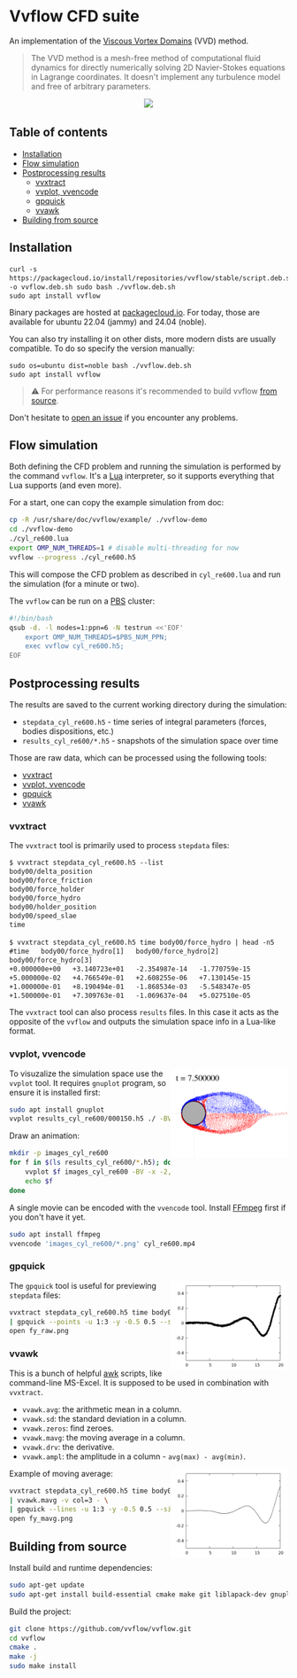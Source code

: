 # Vvflow CFD suite

[vvd-wiki]: https://en.wikipedia.org/wiki/Viscous_vortex_domains_method
[pbs-wiki]: https://en.wikipedia.org/wiki/Portable_Batch_System
[issue]: https://github.com/vvflow/vvflow/issues/new
[lua]: https://learnxinyminutes.com/docs/lua/
[awk]: https://man7.org/linux/man-pages/man1/awk.1p.html
[ffmpeg]: https://ffmpeg.org/about.html
[packagecloud]: https://packagecloud.io/vvflow/stable

An implementation of the [Viscous Vortex Domains][vvd-wiki] (VVD) method.

> The VVD method is a mesh-free method of computational fluid dynamics
> for directly numerically solving 2D Navier-Stokes equations in Lagrange
> coordinates. It doesn't implement any turbulence model and free of
> arbitrary parameters.

<p align="center">
    <img src="readme-pics/example.png" height="350px">
</p>

## Table of contents

* [Installation](#installation)
* [Flow simulation](#flow-simulation)
* [Postprocessing results](#postprocessing-results)
    * [vvxtract](#vvxtract)
    * [vvplot, vvencode](#vvplot-vvencode)
    * [gpquick](#gpquick)
    * [vvawk](#vvawk)
* [Building from source](#building-from-source)

## Installation

```
curl -s https://packagecloud.io/install/repositories/vvflow/stable/script.deb.sh -o vvflow.deb.sh sudo bash ./vvflow.deb.sh
sudo apt install vvflow
```

Binary packages are hosted at [packagecloud.io][packagecloud]. For
today, those are available for ubuntu 22.04 (jammy) and 24.04 (noble).

You can also try installing it on other dists, more modern dists are
usually compatible. To do so specify the version manually:

```
sudo os=ubuntu dist=noble bash ./vvflow.deb.sh
sudo apt install vvflow
```

> ⚠️ For performance reasons it's recommended to build vvflow
> [from source](#building-from-source).

Don't hesitate to [open an issue][issue] if you encounter any problems.

## Flow simulation

Both defining the CFD problem and running the simulation is performed by
the command `vvflow`. It's a [Lua][lua] interpreter, so it supports
everything that Lua supports (and even more).

For a start, one can copy the example simulation from doc:

```bash
cp -R /usr/share/doc/vvflow/example/ ./vvflow-demo
cd ./vvflow-demo
./cyl_re600.lua
export OMP_NUM_THREADS=1 # disable multi-threading for now
vvflow --progress ./cyl_re600.h5
```

This will compose the CFD problem as described in `cyl_re600.lua`
and run the simulation (for a minute or two).

The `vvflow` can be run on a [PBS][pbs-wiki] cluster:

```bash
#!/bin/bash
qsub -d. -l nodes=1:ppn=6 -N testrun <<'EOF'
    export OMP_NUM_THREADS=$PBS_NUM_PPN;
    exec vvflow cyl_re600.h5;
EOF
```

## Postprocessing results

The results are saved to the current working directory during the simulation:

* `stepdata_cyl_re600.h5` - time series of integral parameters (forces, bodies dispositions, etc.)
* `results_cyl_re600/*.h5` - snapshots of the simulation space over time

Those are raw data, which can be processed using the following tools:

* [vvxtract](#vvxtract)
* [vvplot, vvencode](#vvplot-vvencode)
* [gpquick](#gpquick)
* [vvawk](#vvawk)

### vvxtract

The `vvxtract` tool is primarily used to process `stepdata` files:

```console
$ vvxtract stepdata_cyl_re600.h5 --list
body00/delta_position
body00/force_friction
body00/force_holder
body00/force_hydro
body00/holder_position
body00/speed_slae
time

$ vvxtract stepdata_cyl_re600.h5 time body00/force_hydro | head -n5
#time   body00/force_hydro[1]   body00/force_hydro[2]   body00/force_hydro[3]
+0.000000e+00   +3.140723e+01   -2.354987e-14   -1.770759e-15
+5.000000e-02   +4.766549e-01   +2.608255e-06   +7.130145e-15
+1.000000e-01   +8.190494e-01   -1.868534e-03   -5.548347e-05
+1.500000e-01   +7.309763e-01   -1.069637e-04   +5.027510e-05
```

The `vvxtract` tool can also process `results` files. In this case it
acts as the opposite of the `vvflow` and outputs the simulation space
info in a Lua-like format.

### vvplot, vvencode

<img align="right" height="160px" src="readme-pics/000150.png">

To visuzalize the simulation space use the `vvplot` tool.
It requires `gnuplot` program, so ensure it is installed first:

```bash
sudo apt install gnuplot
vvplot results_cyl_re600/000150.h5 ./ -BV -x -1,4 --size 480x360
```

Draw an animation:

```bash
mkdir -p images_cyl_re600
for f in $(ls results_cyl_re600/*.h5); do
    vvplot $f images_cyl_re600 -BV -x -2,20
    echo $f
done
```

A single movie can be encoded with the `vvencode` tool.
Install [FFmpeg][ffmpeg] first if you don't have it yet.

```bash
sudo apt install ffmpeg
vvencode 'images_cyl_re600/*.png' cyl_re600.mp4
```

### gpquick

<img align="right" height="160px" src="readme-pics/fy_raw.png">

The `gpquick` tool is useful for previewing `stepdata` files:

```bash
vvxtract stepdata_cyl_re600.h5 time body00/force_holder \
| gpquick --points -u 1:3 -y -0.5 0.5 --size 480 360 -o fy_raw.png;
open fy_raw.png
```

### vvawk

This is a bunch of helpful [awk] scripts, like command-line MS-Excel.
It is supposed to be used in combination with `vvxtract`.

 - `vvawk.avg`: the arithmetic mean in a column.
 - `vvawk.sd`: the standard deviation in a column.
 - `vvawk.zeros`: find zeroes.
 - `vvawk.mavg`: the moving average in a column.
 - `vvawk.drv`: the derivative.
 - `vvawk.ampl`: the amplitude in a column - `avg(max) - avg(min)`.

<img align="right" height="160px" src="readme-pics/fy_mavg.png">

Example of moving average:

```bash
vvxtract stepdata_cyl_re600.h5 time body00/force_holder \
| vvawk.mavg -v col=3 - \
| gpquick --lines -u 1:3 -y -0.5 0.5 --size 480 360 -o fy_mavg.png;
open fy_mavg.png
```

## Building from source

Install build and runtime dependencies:

```bash
sudo apt-get update
sudo apt-get install build-essential cmake make git liblapack-dev gnuplot
```

Build the project:

```bash
git clone https://github.com/vvflow/vvflow.git
cd vvflow
cmake .
make -j
sudo make install
```

